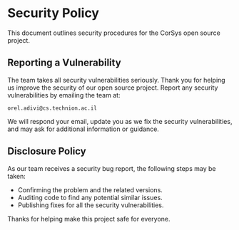 # Security Policy

This document outlines security procedures for the CorSys open source project.


## Reporting a Vulnerability

The team takes all security vulnerabilities seriously. Thank you for helping
us improve the security of our open source project. Report any security
vulnerabilities by emailing the team at:

	orel.adivi@cs.technion.ac.il

We will respond your email, update you as we fix the security vulnerabilities,
and may ask for additional information or guidance.


## Disclosure Policy

As our team receives a security bug report, the following steps may be taken:
- Confirming the problem and the related versions.
- Auditing code to find any potential similar issues.
- Publishing fixes for all the security vulnerabilities.


Thanks for helping make this project safe for everyone.
